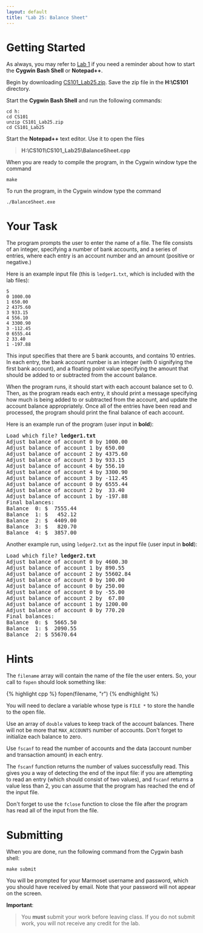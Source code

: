 ```yaml
---
layout: default
title: "Lab 25: Balance Sheet"
---
```


# Getting Started

As always, you may refer to [Lab 1](lab01.html) if you need a reminder about how to start the **Cygwin Bash Shell** or **Notepad++**.

Begin by downloading [CS101\_Lab25.zip](CS101_Lab25.zip). Save the zip file in the **H:\\CS101** directory.

Start the **Cygwin Bash Shell** and run the following commands:

    cd h:
    cd CS101
    unzip CS101_Lab25.zip
    cd CS101_Lab25

Start the **Notepad++** text editor. Use it to open the files

> **H:\\CS101\\CS101\_Lab25\\BalanceSheet.cpp**

When you are ready to compile the program, in the Cygwin window type the command

    make

To run the program, in the Cygwin window type the command

    ./BalanceSheet.exe

# Your Task

The program prompts the user to enter the name of a file.  The file consists of an integer, specifying a number of bank accounts, and a series of entries, where each entry is an account number and an amount (positive or negative.)

Here is an example input file (this is `ledger1.txt`, which is included with the lab files):

    5
    0 1000.00
    1 650.00
    2 4375.60
    3 933.15
    4 556.10
    4 3300.90
    3 -112.45
    0 6555.44
    2 33.40
    1 -197.88

This input specifies that there are 5 bank accounts, and contains 10 entries.  In each entry, the bank account number is an integer (with 0 signifying the first bank account), and a floating point value specifying the amount that should be added to or subtracted from the account balance.

When the program runs, it should start with each account balance set to 0.  Then, as the program reads each entry, it should print a message specifying how much is being added to or subtracted from the account, and update the account balance appropriately.  Once all of the entries have been read and processed, the program should print the final balance of each account.

Here is an example run of the program (user input in **bold**):
<pre>
Load which file? <b>ledger1.txt</b>
Adjust balance of account 0 by 1000.00
Adjust balance of account 1 by 650.00
Adjust balance of account 2 by 4375.60
Adjust balance of account 3 by 933.15
Adjust balance of account 4 by 556.10
Adjust balance of account 4 by 3300.90
Adjust balance of account 3 by -112.45
Adjust balance of account 0 by 6555.44
Adjust balance of account 2 by  33.40
Adjust balance of account 1 by -197.88
Final balances:
Balance  0: $  7555.44
Balance  1: $   452.12
Balance  2: $  4409.00
Balance  3: $   820.70
Balance  4: $  3857.00
</pre>

Another example run, using `ledger2.txt` as the input file (user input in **bold**):

<pre>
Load which file? <b>ledger2.txt</b>
Adjust balance of account 0 by 4600.30
Adjust balance of account 1 by 890.55
Adjust balance of account 2 by 55602.84
Adjust balance of account 0 by 100.00
Adjust balance of account 0 by 250.00
Adjust balance of account 0 by -55.00
Adjust balance of account 2 by  67.80
Adjust balance of account 1 by 1200.00
Adjust balance of account 0 by 770.20
Final balances:
Balance  0: $  5665.50
Balance  1: $  2090.55
Balance  2: $ 55670.64
</pre>

# Hints

The `filename` array will contain the name of the file the user enters.  So, your call to `fopen` should look something like:

{% highlight cpp %}
fopen(filename, "r")
{% endhighlight %}

You will need to declare a variable whose type is `FILE *` to store the handle to the open file.

Use an array of `double` values to keep track of the account balances.  There will not be more that `MAX_ACCOUNTS` number of accounts.  Don't forget to initialize each balance to zero.

Use `fscanf` to read the number of accounts and the data (account number and transaction amount) in each entry.

The `fscanf` function returns the number of values successfully read.  This gives you a way of detecting the end of the input file: if you are attempting to read an entry (which should consist of two values), and `fscanf` returns a value less than 2, you can assume that the program has reached the end of the input file.

Don't forget to use the `fclose` function to close the file after the program has read all of the input from the file.

# Submitting

When you are done, run the following command from the Cygwin bash shell:

    make submit

You will be prompted for your Marmoset username and password, which you should have received by email. Note that your password will not appear on the screen.

**Important**:

> You **must** submit your work before leaving class. If you do not submit work, you will not receive any credit for the lab.

<!-- vim:set wrap: ­-->
<!-- vim:set linebreak: -->
<!-- vim:set nolist: -->
